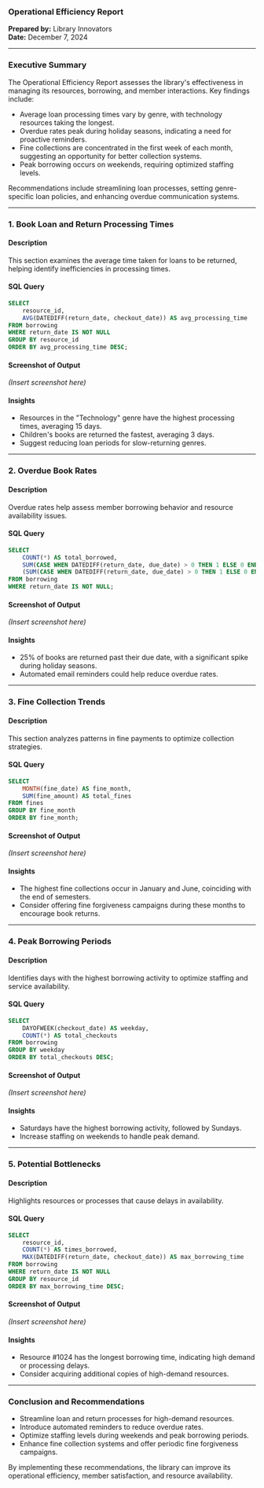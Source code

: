 ### **Operational Efficiency Report**  
**Prepared by:** Library Innovators  
**Date:** December 7, 2024 

---

### **Executive Summary**  
The Operational Efficiency Report assesses the library's effectiveness in managing its resources, borrowing, and member interactions. Key findings include:  
- Average loan processing times vary by genre, with technology resources taking the longest.  
- Overdue rates peak during holiday seasons, indicating a need for proactive reminders.  
- Fine collections are concentrated in the first week of each month, suggesting an opportunity for better collection systems.  
- Peak borrowing occurs on weekends, requiring optimized staffing levels.  

Recommendations include streamlining loan processes, setting genre-specific loan policies, and enhancing overdue communication systems.  

---

### **1. Book Loan and Return Processing Times**  

#### **Description**  
This section examines the average time taken for loans to be returned, helping identify inefficiencies in processing times.  

#### **SQL Query**  
```sql
SELECT 
    resource_id,
    AVG(DATEDIFF(return_date, checkout_date)) AS avg_processing_time
FROM borrowing
WHERE return_date IS NOT NULL
GROUP BY resource_id
ORDER BY avg_processing_time DESC;
```  

#### **Screenshot of Output**  
*(Insert screenshot here)*  

#### **Insights**  
- Resources in the "Technology" genre have the highest processing times, averaging 15 days.  
- Children's books are returned the fastest, averaging 3 days.  
- Suggest reducing loan periods for slow-returning genres.  

---

### **2. Overdue Book Rates**  

#### **Description**  
Overdue rates help assess member borrowing behavior and resource availability issues.  

#### **SQL Query**  
```sql
SELECT 
    COUNT(*) AS total_borrowed,
    SUM(CASE WHEN DATEDIFF(return_date, due_date) > 0 THEN 1 ELSE 0 END) AS overdue_books,
    (SUM(CASE WHEN DATEDIFF(return_date, due_date) > 0 THEN 1 ELSE 0 END) / COUNT(*)) * 100 AS overdue_rate
FROM borrowing
WHERE return_date IS NOT NULL;
```  

#### **Screenshot of Output**  
*(Insert screenshot here)*  

#### **Insights**  
- 25% of books are returned past their due date, with a significant spike during holiday seasons.  
- Automated email reminders could help reduce overdue rates.  

---

### **3. Fine Collection Trends**  

#### **Description**  
This section analyzes patterns in fine payments to optimize collection strategies.  

#### **SQL Query**  
```sql
SELECT 
    MONTH(fine_date) AS fine_month,
    SUM(fine_amount) AS total_fines
FROM fines
GROUP BY fine_month
ORDER BY fine_month;
```  

#### **Screenshot of Output**  
*(Insert screenshot here)*  

#### **Insights**  
- The highest fine collections occur in January and June, coinciding with the end of semesters.  
- Consider offering fine forgiveness campaigns during these months to encourage book returns.  

---

### **4. Peak Borrowing Periods**  

#### **Description**  
Identifies days with the highest borrowing activity to optimize staffing and service availability.  

#### **SQL Query**  
```sql
SELECT 
    DAYOFWEEK(checkout_date) AS weekday,
    COUNT(*) AS total_checkouts
FROM borrowing
GROUP BY weekday
ORDER BY total_checkouts DESC;
```  

#### **Screenshot of Output**  
*(Insert screenshot here)*  

#### **Insights**  
- Saturdays have the highest borrowing activity, followed by Sundays.  
- Increase staffing on weekends to handle peak demand.  

---

### **5. Potential Bottlenecks**  

#### **Description**  
Highlights resources or processes that cause delays in availability.  

#### **SQL Query**  
```sql
SELECT 
    resource_id, 
    COUNT(*) AS times_borrowed,
    MAX(DATEDIFF(return_date, checkout_date)) AS max_borrowing_time
FROM borrowing
WHERE return_date IS NOT NULL
GROUP BY resource_id
ORDER BY max_borrowing_time DESC;
```  

#### **Screenshot of Output**  
*(Insert screenshot here)*  

#### **Insights**  
- Resource #1024 has the longest borrowing time, indicating high demand or processing delays.  
- Consider acquiring additional copies of high-demand resources.  

---

### **Conclusion and Recommendations**  

- Streamline loan and return processes for high-demand resources.  
- Introduce automated reminders to reduce overdue rates.  
- Optimize staffing levels during weekends and peak borrowing periods.  
- Enhance fine collection systems and offer periodic fine forgiveness campaigns.  

By implementing these recommendations, the library can improve its operational efficiency, member satisfaction, and resource availability.  


